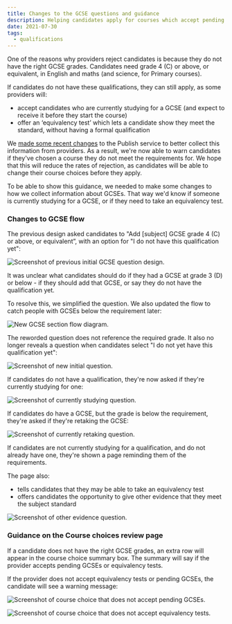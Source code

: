 ```yaml
---
title: Changes to the GCSE questions and guidance
description: Helping candidates apply for courses which accept pending GCSEs or equivalency tests
date: 2021-07-30
tags:
  - qualifications
---
```


One of the reasons why providers reject candidates is because they do not have the right GCSE grades. Candidates need grade 4 (C&#8203;) or above, or equivalent, in English and maths (and science, for Primary courses).

If candidates do not have these qualifications, they can still apply, as some providers will:

* accept candidates who are currently studying for a GCSE (and expect to receive it before they start the course)
* offer an ‘equivalency test’ which lets a candidate show they meet the standard, without having a formal qualification

We [made some recent changes](/publish-teacher-training-courses/pending-gcses-equivalency-tests/) to the Publish service to better collect this information from providers. As a result, we're now able to warn candidates if they've chosen a course they do not meet the requirements for. We hope that this will reduce the rates of rejection, as candidates will be able to change their course choices before they apply.

To be able to show this guidance, we needed to make some changes to how we collect information about GCSEs. That way we'd know if someone is currently studying for a GCSE, or if they need to take an equivalency test.

### Changes to GCSE flow

The previous design asked candidates to "Add [subject] GCSE grade 4 (C&#8203;) or above, or equivalent”, with an option for "I do not have this qualification yet":

![Screenshot of previous initial GCSE question design.](previous-design.png "Previous initial GCSE question design")

It was unclear what candidates should do if they had a GCSE at grade 3 (D) or below - if they should add that GCSE, or say they do not have the qualification yet.

To resolve this, we simplified the question. We also updated the flow to catch people with GCSEs below the requirement later:

![New GCSE section flow diagram.](gcse-flow.png "New GCSE section flow")

The reworded question does not reference the required grade. It also no longer reveals a question when candidates select "I do not yet have this qualification yet":

![Screenshot of new initial question.](new-first-question.png "New initial question")

If candidates do not have a qualification, they're now asked if they're currently studying for one:

![Screenshot of currently studying question.](currently-studying.png "Currently studying question")

If candidates do have a GCSE, but the grade is below the requirement, they're asked if they're retaking the GCSE:

![Screenshot of currently retaking question.](currently-retaking.png "Currently retaking question")

If candidates are not currently studying for a qualification, and do not already have one, they're shown a page reminding them of the requirements.

The page also:

* tells candidates that they may be able to take an equivalency test
* offers candidates the opportunity to give other evidence that they meet the subject standard

![Screenshot of other evidence question.](other-evidence.png "Other evidence question")

### Guidance on the Course choices review page

If a candidate does not have the right GCSE grades, an extra row will appear in the course choice summary box. The summary will say if the provider accepts pending GCSEs or equivalency tests.

If the provider does not accept equivalency tests or pending GCSEs, the candidate will see a warning message:

![Screenshot of course choice that does not accept pending GCSEs.](no-pending-gcses.png "Course does not accept pending GCSEs")

![Screenshot of course choice that does not accept equivalency tests.](no-equivalency-tests.png "Course does not accept equivalency tests")

